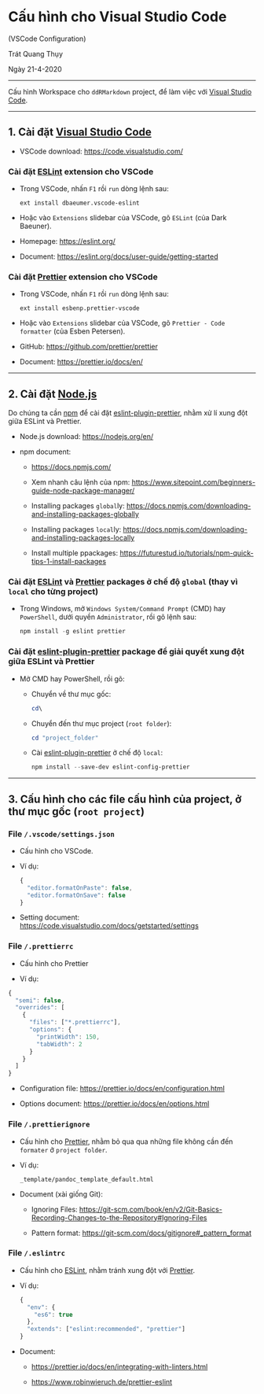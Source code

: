 # **Cấu hình cho Visual Studio Code**

(VSCode Configuration)

Trát Quang Thụy

Ngày 21-4-2020

---

Cấu hình Workspace cho `ddRMarkdown` project, để làm việc với [Visual Studio Code](https://code.visualstudio.com/).

---

## **1.** Cài đặt [Visual Studio Code](https://code.visualstudio.com/)

- VSCode download: <https://code.visualstudio.com/>

### Cài đặt [ESLint](https://eslint.org/) extension cho VSCode

- Trong VSCode, nhấn `F1` rồi `run` dòng lệnh sau:

  ```text
  ext install dbaeumer.vscode-eslint
  ```

- Hoặc vào `Extensions` slidebar của VSCode, gõ `ESLint` (của Dark Baeuner).

- Homepage: <https://eslint.org/>

- Document: <https://eslint.org/docs/user-guide/getting-started>

### Cài đặt [Prettier](https://github.com/prettier/prettier) extension cho VSCode

- Trong VSCode, nhấn `F1` rồi `run` dòng lệnh sau:

  ```text
  ext install esbenp.prettier-vscode
  ```

- Hoặc vào `Extensions` slidebar của VSCode, gõ `Prettier - Code formatter` (của Esben Petersen).

- GitHub: <https://github.com/prettier/prettier>

- Document: <https://prettier.io/docs/en/>

---

## **2.** Cài đặt [Node.js](https://nodejs.org/en/)

Do chúng ta cần [npm](https://www.npmjs.com/) để cài đặt [eslint-plugin-prettier](https://github.com/prettier/eslint-config-prettier), nhằm xử lí xung đột giữa ESLint và Prettier.

- Node.js download: <https://nodejs.org/en/>

- npm document:

  - <https://docs.npmjs.com/>

  - Xem nhanh câu lệnh của npm: <https://www.sitepoint.com/beginners-guide-node-package-manager/>

  - Installing packages `global`ly: <https://docs.npmjs.com/downloading-and-installing-packages-globally>

  - Installing packages `local`ly: <https://docs.npmjs.com/downloading-and-installing-packages-locally>

  - Install multiple ppackages: <https://futurestud.io/tutorials/npm-quick-tips-1-install-packages>

### Cài đặt [ESLint](https://eslint.org/) và [Prettier](https://github.com/prettier/prettier) packages ở chế độ `global` (thay vì `local` cho từng project)

- Trong Windows, mở `Windows System/Command Prompt` (CMD) hay `PowerShell`, dưới quyền `Administrator`, rồi gõ lệnh sau:

  ```PowerShell
  npm install -g eslint prettier
  ```

### Cài đặt [eslint-plugin-prettier](https://github.com/prettier/eslint-config-prettier) package để giải quyết xung đột giữa ESLint và Prettier

- Mở CMD hay PowerShell, rồi gõ:

  - Chuyển về thư mục gốc:

    ```PowerShell
    cd\
    ```

  - Chuyển đến thư mục project (`root folder`):

    ```PowerShell
    cd "project_folder"
    ```

  - Cài [eslint-plugin-prettier](https://github.com/prettier/eslint-config-prettier) ở chế độ `local`:

    ```PowerShell
    npm install --save-dev eslint-config-prettier
    ```

---

## **3.** Cấu hình cho các file cấu hình của project, ở thư mục gốc (`root project`)

### File `/.vscode/settings.json`

- Cấu hình cho VSCode.

- Ví dụ:

  ```javascript
  {
    "editor.formatOnPaste": false,
    "editor.formatOnSave": false
  }
  ```

- Setting document: <https://code.visualstudio.com/docs/getstarted/settings>

### File `/.prettierrc`

- Cấu hình cho Prettier

- Ví dụ:

```javascript
{
  "semi": false,
  "overrides": [
    {
      "files": ["*.prettierrc"],
      "options": {
        "printWidth": 150,
        "tabWidth": 2
      }
    }
  ]
}
```

- Configuration file: <https://prettier.io/docs/en/configuration.html>

- Options document: <https://prettier.io/docs/en/options.html>

### File `/.prettierignore`

- Cấu hình cho [Prettier](https://github.com/prettier/prettier), nhằm bỏ qua qua những file không cần đến `formater` ở `project folder`.

- Ví dụ:

  ```text
  _template/pandoc_template_default.html
  ```

- Document (xài giống Git):

  - Ignoring Files: <https://git-scm.com/book/en/v2/Git-Basics-Recording-Changes-to-the-Repository#Ignoring-Files>

  - Pattern format: <https://git-scm.com/docs/gitignore#_pattern_format>

### File `/.eslintrc`

- Cấu hình cho [ESLint](https://eslint.org/), nhằm tránh xung đột với [Prettier](https://github.com/prettier/prettier).

- Ví dụ:

  ```javascript
  {
    "env": {
      "es6": true
    },
    "extends": ["eslint:recommended", "prettier"]
  }
  ```

- Document:

  - <https://prettier.io/docs/en/integrating-with-linters.html>

  - <https://www.robinwieruch.de/prettier-eslint>
